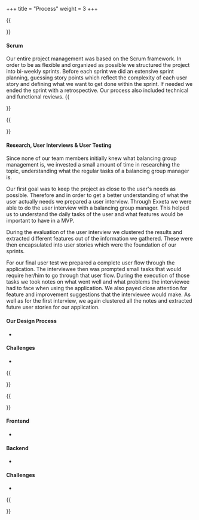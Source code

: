 +++
title = "Process"
weight = 3
+++

{{<section title="General">}}
#### Scrum
Our entire project management was based on the Scrum framework. In order to be as flexible and organized as possible we structured the project into bi-weekly sprints.
Before each sprint we did an extensive sprint planning, guessing story points which reflect the complexity of each user story and defining what we want to get done within the sprint. 
If needed we ended the sprint with a retrospective. Our process also included technical and functional reviews.
{{</section>}}


{{<section title="Design">}}
#### Research, User Interviews & User Testing
Since none of our team members initially knew what balancing group management is, we invested a small amount of time in researching the topic, understanding what the regular tasks of a balancing group manager is.

Our first goal was to keep the project as close to the user's needs as possible. Therefore and in order to get a better understanding of what the user actually needs we prepared a user interview.
Through Exxeta we were able to do the user interview with a balancing group manager. This helped us to understand the daily tasks of the user and what features would be important to have in a MVP.

During the evaluation of the user interview we clustered the results and extracted different features out of the information we gathered.
These were then encapsulated into user stories which were the foundation of our sprints.

For our final user test we prepared a complete user flow through the application. The interviewee then was prompted small tasks that would require her/him to go through that user flow.
During the execution of those tasks we took notes on what went well and what problems the interviewee had to face when using the application.
We also payed close attention for feature and improvement suggestions that the interviewee would make.
As well as for the first interview, we again clustered all the notes and extracted future user stories for our application.
#### Our Design Process
-

#### Challenges
-
{{</section>}}


{{<section title="Development">}}
#### Frontend
-

#### Backend
-

#### Challenges
-
{{</section>}}
